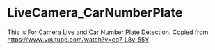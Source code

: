 # LiveCamera_CarNumberPlate
This is For Camera Live and Car Number Plate Detection. Copied from https://www.youtube.com/watch?v=cq7_L8v-55Y
